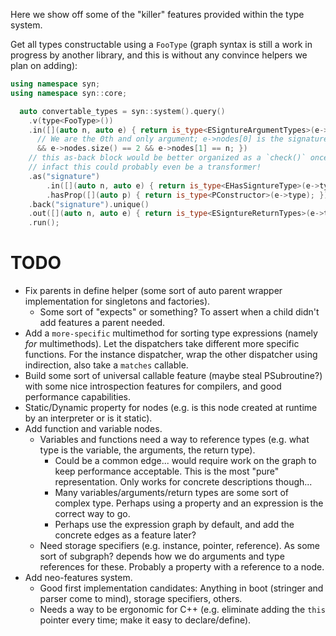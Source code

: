 Here we show off some of the "killer" features provided within the type system.

Get all types constructable using a `FooType` (graph syntax is still a work in progress by another library, and this is without any convince helpers we plan on adding):

```c++
using namespace syn;
using namespace syn::core;
```

```c++
  auto convertable_types = syn::system().query()
    .v(type<FooType>())
    .in([](auto n, auto e) { return is_type<ESigntureArgumentTypes>(e->type)
      // We are the 0th and only argument; e->nodes[0] is the signature itself
      && e->nodes.size() == 2 && e->nodes[1] == n; })
    // this as-back block would be better organized as a `check()` once implemented
    // infact this could probably even be a transformer!
    .as("signature")
        .in([](auto n, auto e) { return is_type<EHasSigntureType>(e->type); })
        .hasProp([](auto p) { return is_type<PConstructor>(e->type); })
    .back("signature").unique()
    .out([](auto n, auto e) { return is_type<ESigntureReturnTypes>(e->type) })
    .run();
```


# TODO

* Fix parents in define helper (some sort of auto parent wrapper implementation for singletons and factories).
  * Some sort of "expects" or something? To assert when a child didn't add features a parent needed.
* Add a `more-specific` multimethod for sorting type expressions (namely *for* multimethods). Let the dispatchers take different more specific functions. For the instance dispatcher, wrap the other dispatcher using indirection, also take a `matches` callable.
* Build some sort of universal callable feature (maybe steal PSubroutine?) with some nice introspection features for compilers, and good performance capabilities.
* Static/Dynamic property for nodes (e.g. is this node created at runtime by an interpreter or is it static).
* Add function and variable nodes.
  * Variables and functions need a way to reference types (e.g. what type is the variable, the arguments, the return type).
    * Could be a common edge... would require work on the graph to keep performance acceptable. This is the most "pure" representation. Only works for concrete descriptions though...
    * Many variables/arguments/return types are some sort of complex type. Perhaps using a property and an expression is the correct way to go.
    * Perhaps use the expression graph by default, and add the concrete edges as a feature later?
  * Need storage specifiers (e.g. instance, pointer, reference). As some sort of subgraph? depends how we do arguments and type references for these. Probably a property with a reference to a node.
* Add neo-features system.
  * Good first implementation candidates: Anything in boot (stringer and parser come to mind), storage specifiers, others.
  * Needs a way to be ergonomic for C++ (e.g. eliminate adding the `this` pointer every time; make it easy to declare/define).

